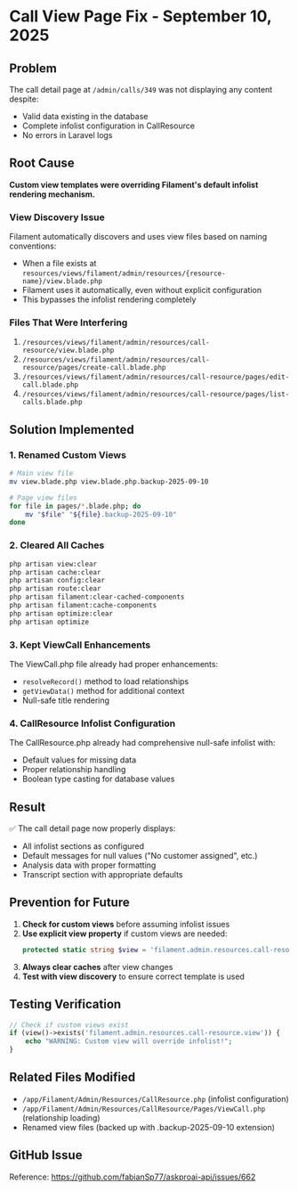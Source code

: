 # Call View Page Fix - September 10, 2025

## Problem
The call detail page at `/admin/calls/349` was not displaying any content despite:
- Valid data existing in the database
- Complete infolist configuration in CallResource
- No errors in Laravel logs

## Root Cause
**Custom view templates were overriding Filament's default infolist rendering mechanism.**

### View Discovery Issue
Filament automatically discovers and uses view files based on naming conventions:
- When a file exists at `resources/views/filament/admin/resources/{resource-name}/view.blade.php`
- Filament uses it automatically, even without explicit configuration
- This bypasses the infolist rendering completely

### Files That Were Interfering
1. `/resources/views/filament/admin/resources/call-resource/view.blade.php`
2. `/resources/views/filament/admin/resources/call-resource/pages/create-call.blade.php`
3. `/resources/views/filament/admin/resources/call-resource/pages/edit-call.blade.php`
4. `/resources/views/filament/admin/resources/call-resource/pages/list-calls.blade.php`

## Solution Implemented

### 1. Renamed Custom Views
```bash
# Main view file
mv view.blade.php view.blade.php.backup-2025-09-10

# Page view files
for file in pages/*.blade.php; do 
    mv "$file" "${file}.backup-2025-09-10"
done
```

### 2. Cleared All Caches
```bash
php artisan view:clear
php artisan cache:clear
php artisan config:clear
php artisan route:clear
php artisan filament:clear-cached-components
php artisan filament:cache-components
php artisan optimize:clear
php artisan optimize
```

### 3. Kept ViewCall Enhancements
The ViewCall.php file already had proper enhancements:
- `resolveRecord()` method to load relationships
- `getViewData()` method for additional context
- Null-safe title rendering

### 4. CallResource Infolist Configuration
The CallResource.php already had comprehensive null-safe infolist with:
- Default values for missing data
- Proper relationship handling
- Boolean type casting for database values

## Result
✅ The call detail page now properly displays:
- All infolist sections as configured
- Default messages for null values ("No customer assigned", etc.)
- Analysis data with proper formatting
- Transcript section with appropriate defaults

## Prevention for Future
1. **Check for custom views** before assuming infolist issues
2. **Use explicit view property** if custom views are needed:
   ```php
   protected static string $view = 'filament.admin.resources.call-resource.view';
   ```
3. **Always clear caches** after view changes
4. **Test with view discovery** to ensure correct template is used

## Testing Verification
```php
// Check if custom views exist
if (view()->exists('filament.admin.resources.call-resource.view')) {
    echo "WARNING: Custom view will override infolist!";
}
```

## Related Files Modified
- `/app/Filament/Admin/Resources/CallResource.php` (infolist configuration)
- `/app/Filament/Admin/Resources/CallResource/Pages/ViewCall.php` (relationship loading)
- Renamed view files (backed up with .backup-2025-09-10 extension)

## GitHub Issue
Reference: https://github.com/fabianSp77/askproai-api/issues/662